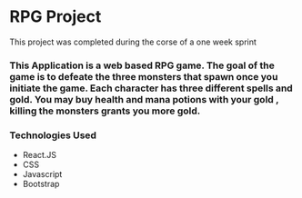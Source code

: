# RPG Project

This project was completed during the corse of a one week sprint

### This Application is a web based RPG game. The goal of the game is to defeate the three monsters that spawn once you initiate the game. Each character has three different spells and gold. You may buy health and mana potions with your gold , killing the monsters grants you more gold.

### Technologies Used
- React.JS
- CSS 
- Javascript
- Bootstrap


